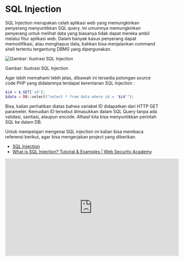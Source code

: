 # SQL Injection

SQL Injection merupakan celah aplikasi web yang memungkinkan penyerang menyuntikkan SQL query. Ini umumnya memungkinkan penyerang untuk melihat data yang biasanya tidak dapat mereka ambil melalui fitur aplikasi web. Dalam banyak kasus penyerang dapat memodifikasi, atau menghapus data, bahkan bisa menjalankan command shell tertentu tergantung DBMS yang dipergunakan.

![Gambar: Ilustrasi SQL Injection](https://lh6.googleusercontent.com/KnU4ZRm6o508wvWfgJocu_awb_f0Z-Ker9wTDUps80vx7Wxtg3zPlhnu86Aot8rSmlWddKEFpN4vO0Shzd3-bWmUJfXq4GWB5SWP_aq7cRC5dRnc-_tLsT3ez8bJu_l8iGnlvWQqbADe05vAxgwnXFWa8Kk)

Gambar: Ilustrasi SQL Injection

Agar lebih memahami lebih jelas, dibawah ini tersedia potongan source code PHP yang didalamnya terdapat kerentanan SQL Injection :

```php
$id = $_GET['id'];  	 
$data = DB::select("select * from data where id = '$id'");
```

Bisa, kalian perhatikan diatas bahwa variabel ID didapatkan dari HTTP GET parameter. Kemudian ID tersebut dimasukkan dalam SQL Query tanpa ada validasi, sanitasi, ataupun encode. Alhasil kita bisa menyuntikkan perintah SQL ke dalam DB.

Untuk mempelajari mengenai SQL injection ini kalian bisa membaca referensi berikut, agar bisa mengerjakan project yang diberikan.

- [SQL Injection](https://www.w3schools.com/sql/sql_injection.asp)
- [What is SQL Injection? Tutorial & Examples | Web Security Academy](https://portswigger.net/web-security/sql-injection)

<center>

<iframe width="560" height="315" src="https://www.youtube.com/embed/fiq59DuhY68" title="YouTube video player" frameborder="0" allow="accelerometer; autoplay; clipboard-write; encrypted-media; gyroscope; picture-in-picture" allowfullscreen></iframe>

</center>